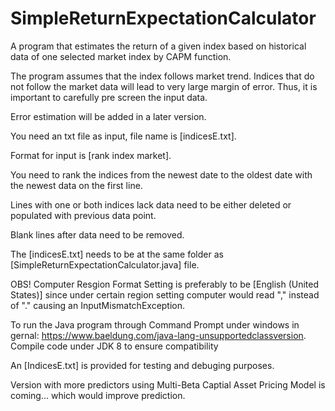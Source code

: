 # SimpleReturnExpectationCalculator
A program that estimates the return of a given index based on historical data of one selected market index by CAPM function.

The program assumes that the index follows market trend. Indices that do not follow the market data will lead to very large margin of error. Thus, it is important to carefully pre screen the input data. 

Error estimation will be added in a later version. 

You need an txt file as input, file name is [indicesE.txt].

Format for input is [rank index market].

You need to rank the indices from the newest date to the oldest date with the newest data on the first line.

Lines with one or both indices lack data need to be either deleted or populated with previous data point. 

Blank lines after data need to be removed.

The [indicesE.txt] needs to be at the same folder as [SimpleReturnExpectationCalculator.java] file.

OBS! Computer Resgion Format Setting is preferably to be [English (United States)] since under certain region setting computer would read "," instead of "." causing an InputMismatchException.

To run the Java program through Command Prompt under windows in gernal: https://www.baeldung.com/java-lang-unsupportedclassversion. Compile code under JDK 8 to ensure compatibility

An [IndicesE.txt] is provided for testing and debuging purposes.

Version with more predictors using Multi-Beta Captial Asset Pricing Model is coming... which would improve prediction.
